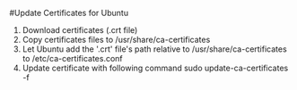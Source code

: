 #Update Certificates for Ubuntu
1.	Download certificates (.crt file) 
2.	Copy certificates files to /usr/share/ca-certificates 
3.	Let Ubuntu add the '.crt' file's path relative to /usr/share/ca-certificates to /etc/ca-certificates.conf
4.	Update certificate with following command
sudo update-ca-certificates -f
